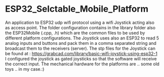 # ESP32_Selctable_Mobile_Platform
An application to ESP32 udp wifi protocol using a wifi Joystick acting also as access point.
The folder configuration contains in the library folder also the ESP32Mobile (.cpp, .h) which are the common files to be used by different platform configurations.
The Joystick uses also an ESP32 to read 5 analog inputs and buttons and pack them in a comma separated string and broadcast them to the receivers (server).
The stp files for the Joystick can be found at :
<https://grabcad.com/library/basic-wifi-joystick-using-esp32-1>
I configured  the joystick as gated joysticks so that the software will receive the correct input. 
The mechanical hardware for the platforms are .. some old toys .. in my case.:)
